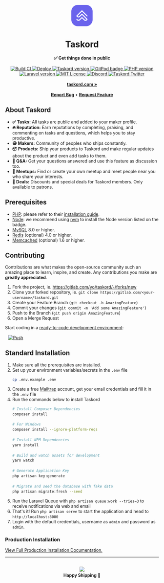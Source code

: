 <div align="center">
    <p><img src="public/images/logo.svg" height="70" alt="Taskord Logo"></p>
    <h1>Taskord</h1>
    <strong>✅ Get things done in public</strong>
</div>
<br>
<div align="center">
    <a href="https://gitlab.com/yo/taskord/-/commits/main">
        <img src="https://img.shields.io/gitlab/pipeline/yo/taskord/main?label=build" alt="Build CI">
    </a>
    <a href="https://gitlab.com/yo/taskord-deploy/-/pipelines">
        <img src="https://img.shields.io/gitlab/pipeline/yo/taskord-deploy/master?color=%236a63ec&label=deploy" alt="Deploy">
    </a>
    <a href="https://gitlab.com/yo/taskord/-/releases" alt="Taskord version">
        <img src="https://badgen.net/gitlab/release/yo/taskord" alt="Taskord version">
    </a>
    <a href="https://gitpod.io/#https://gitlab.com/yo/taskord" alt="Gitpod">
        <img src="https://img.shields.io/badge/setup-automated-blue?logo=gitpod" alt="GitPod badge">
    </a>
    <a href="https://www.php.net">
        <img src="https://img.shields.io/badge/PHP-v8.0-green.svg" alt="PHP version">
    </a>
    <a href="https://laravel.com">
        <img src="https://img.shields.io/badge/Laravel-v8.x-brightgreen.svg" alt="Laravel version">
    </a>
    <a href="LICENSE">
        <img src="https://img.shields.io/badge/license-MIT-green?longCache=true" alt="MIT License">
    </a>
    <a href="https://discord.gg/9M4Q65b">
        <img src="https://img.shields.io/discord/742712073670230026.svg?label=&logo=discord&logoColor=ffffff&color=7389D8&labelColor=6A7EC2" alt="Discord">
    </a>
    <a href="https://twitter.com/taskord">
        <img src="https://img.shields.io/twitter/follow/taskord?label=Follow&style=social" alt="Taskord Twitter">
    </a>
</div>
<div align="center">
    <br>
    <a href="https://taskord.com"><b>taskord.com »</b></a>
    <br><br>
    <a href="https://gitlab.com/yo/taskord/-/issues/new"><b>Report Bug</b></a>
    •
    <a href="https://gitlab.com/yo/taskord/-/issues/new"><b>Request Feature</b></a>
</div>

## About Taskord

- **✅ Tasks:** All tasks are public and added to your maker profile.
- **🔥 Reputation:** Earn reputations by completing, praising, and commenting on tasks and questions, which helps you to stay productive.
- **😀 Makers:** Community of peoples who ships constantly.
- **📦 Products:** Ship your products to Taskord and make regular updates about the product and even add tasks to them.
- **💬 Q&A:** Get your questions answered and use this feature as discussion too.
- **🤝 Meetups:** Find or create your own meetup and meet people near you who share your interests.
- **🎁 Deals:** Discounts and special deals for Taskord members. Only available to patrons.

## Prerequisites

- [PHP](https://www.php.net): please refer to their [installation guide](https://www.php.net/manual/en/install.php).
- [Node](https://nodejs.org): we recommend using [nvm](https://github.com/nvm-sh/nvm) to install the Node version listed on the badge.
- [MySQL](http://www.mysql.com) 8.0 or higher.
- [Redis](https://redis.io) (optional) 4.0 or higher.
- [Memcached](https://memcached.org) (optional) 1.6 or higher.

## Contributing

Contributions are what makes the open-source community such an amazing place to learn, inspire, and create. Any contributions you make are **greatly appreciated**.

1. Fork the project, ie. https://gitlab.com/yo/taskord/-/forks/new
2. Clone your forked repository, ie. `git clone https://gitlab.com/<your-username>/taskord.git`
3. Create your Feature Branch (`git checkout -b AmazingFeature`)
4. Commit your changes (`git commit -m 'Add some AmazingFeature'`)
5. Push to the Branch (`git push origin AmazingFeature`)
6. Open a Merge Request

Start coding in a [ready-to-code development environment](https://www.gitpod.io):

<a href="https://gitpod.io/#https://gitlab.com/yo/taskord" style="padding: 10px;">
    <img src="https://gitpod.io/button/open-in-gitpod.svg" width="150" alt="Push" align="center">
</a>

## Standard Installation

1. Make sure all the prerequisites are installed.
2. Set up your environment variables/secrets in the `.env` file
    ```sh
    cp .env.example .env
    ```
3. Create a free [Mailtrap](https://mailtrap.io) account, get your email credentials and fill it in the `.env` file
4. Run the commands below to install Taskord
    ```sh
    # Install Composer Dependencies
    composer install

    # For Windows
    composer install --ignore-platform-reqs

    # Install NPM Dependencies
    yarn install

    # Build and watch assets for development
    yarn watch

    # Generate Application Key
    php artisan key:generate

    # Migrate and seed the database with fake data
    php artisan migrate:fresh --seed
    ```
5. Run the Laravel Queue with `php artisan queue:work --tries=3` to receive notifications via web and email
6. That's it! Run `php artisan serve` to start the application and head to `http://localhost:8000`
7. Login with the default credentials, username as `admin` and password as `admin`.

### Production Installation

[View Full Production Installation Documentation.](/docs/installation.md)

-----

<br>

<div align="center">
    <img width="250px" src="https://ik.imagekit.io/taskordimg/yVtUpZa_5v_VIfhN4.gif">
    <br>
    <strong>Happy Shipping</strong> 🚀
</div>
